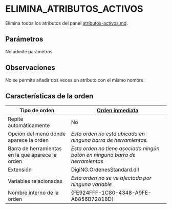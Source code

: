 # ELIMINA\_ATRIBUTOS\_ACTIVOS

Elimina todos los atributos del panel [atributos-activos.md](../../../paneles/atributos-activos.md "mention").

## Parámetros

No admite parámetros

## Observaciones

No se permite añadir dos veces un atributo con el mismo nombre.



## Características de la orden

| Tipo de orden                                    | [Orden inmediata](eliminar-segmentos-cortos.md)                              |
| ------------------------------------------------ | ---------------------------------------------------------------------------- |
| Repite automáticamente                           | No                                                                           |
| Opción del menú donde aparece la orden           | _Esta orden no está ubicada en ninguna barra de herramientas._               |
| Barra de herramientas en la que aparece la orden | _Esta orden no tiene asociado ningún botón en ninguna barra de herramientas_ |
| Extensión                                        | DigiNG.OrdenesStandard.dll                                                   |
| Variables relacionadas                           | _Esta orden no se ve afectada por ninguna variable_                          |
| Nombre interno de la orden                       | {FE924FFF-1C80-4348-A9FE-A8856B72818D}                                       |


